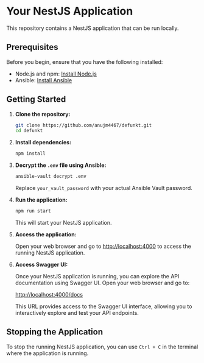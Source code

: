 # Your NestJS Application

This repository contains a NestJS application that can be run locally.

## Prerequisites

Before you begin, ensure that you have the following installed:

- Node.js and npm: [Install Node.js](https://nodejs.org/)
- Ansible: [Install Ansible](https://docs.ansible.com/ansible/latest/installation_guide/intro_installation.html)

## Getting Started

1. **Clone the repository:**

    ```bash
    git clone https://github.com/anujm4467/defunkt.git
    cd defunkt
    ```

2. **Install dependencies:**

    ```bash
    npm install
    ```

3. **Decrypt the `.env` file using Ansible:**

    ```bash
    ansible-vault decrypt .env 
    ```

    Replace `your_vault_password` with your actual Ansible Vault password.

4. **Run the application:**

    ```bash
    npm run start
    ```

    This will start your NestJS application.

5. **Access the application:**

    Open your web browser and go to [http://localhost:4000](http://localhost:4000) to access the running NestJS application.

6. **Access Swagger UI:**

    Once your NestJS application is running, you can explore the API documentation using Swagger UI. Open your web browser and go to:

    [http://localhost:4000/docs](http://localhost:4000/docs)

    This URL provides access to the Swagger UI interface, allowing you to interactively explore and test your API endpoints.

## Stopping the Application

To stop the running NestJS application, you can use `Ctrl + C` in the terminal where the application is running.

